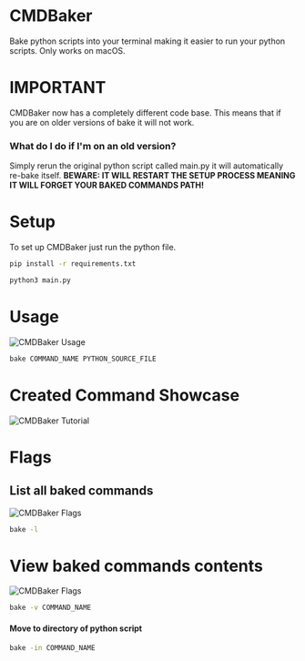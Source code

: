 # CMDBaker
Bake python scripts into your terminal making it easier to run your python scripts.
Only works on macOS.

# IMPORTANT
CMDBaker now has a completely different code base. This means that if you are on older versions of bake it will not work.

### What do I do if I'm on an old version?
Simply rerun the original python script called main.py it will automatically re-bake itself. **BEWARE: IT WILL RESTART THE SETUP PROCESS MEANING IT WILL FORGET YOUR BAKED COMMANDS PATH!**

# Setup
To set up CMDBaker just run the python file.
```zsh
pip install -r requirements.txt

python3 main.py
```

# Usage
![CMDBaker Usage](https://imgur.com/fck4GiU.gif)

```zsh
bake COMMAND_NAME PYTHON_SOURCE_FILE
```

# Created Command Showcase
![CMDBaker Tutorial](https://imgur.com/T57lKb8.gif)

# Flags
## List all baked commands
![CMDBaker Flags](https://imgur.com/B5xG78j.gif)

```zsh
bake -l
```

# View baked commands contents

![CMDBaker Flags](https://imgur.com/mvNlXKu.gif)

```zsh
bake -v COMMAND_NAME
```

#### Move to directory of python script
```zsh
bake -in COMMAND_NAME
```
